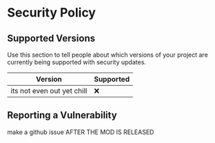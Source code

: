 # Security Policy

## Supported Versions

Use this section to tell people about which versions of your project are
currently being supported with security updates.

| Version | Supported          |
| ------- | ------------------ |
| its not even out yet chill   | :x: |

## Reporting a Vulnerability

make a github issue AFTER THE MOD IS RELEASED
